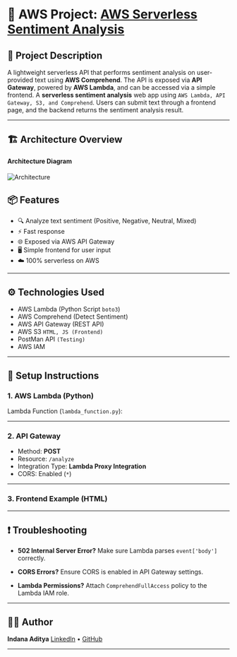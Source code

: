 # 🚀 AWS Project: [AWS Serverless Sentiment Analysis](https://github.com/22MH1A42G1/AWS-Serverless-Sentiment-Analysis)

## 📌 Project Description

A lightweight serverless API that performs sentiment analysis on user-provided text using **AWS Comprehend**. The API is exposed via **API Gateway**, powered by **AWS Lambda**, and can be accessed via a simple frontend. A **serverless sentiment analysis** web app using ```AWS Lambda, API Gateway, S3, and Comprehend```. Users can submit text through a frontend page, and the backend returns the sentiment analysis result.

---

## 🏗️ Architecture Overview

#### Architecture Diagram

![Architecture](https://github.com/22MH1A42G1/AWS-Serverless-Sentiment-Analysis/blob/main/imgs/Architecture.jpg?raw=true)

## 📦 Features

* 🔍 Analyze text sentiment (Positive, Negative, Neutral, Mixed)
* ⚡ Fast response 
* 🌐 Exposed via AWS API Gateway
* 🖥️ Simple frontend for user input
* ☁️ 100% serverless on AWS

---

## ⚙️ Technologies Used

* AWS Lambda (Python Script ```boto3```)
* AWS Comprehend (Detect Sentiment)
* AWS API Gateway (REST API)
* AWS S3 ```HTML, JS (Frontend)```
* PostMan API ```(Testing)```
* AWS IAM

---

## 🚀 Setup Instructions

### 1. AWS Lambda (Python)

Lambda Function (`lambda_function.py`):


---

### 2. API Gateway

* Method: **POST**
* Resource: `/analyze`
* Integration Type: **Lambda Proxy Integration**
* CORS: Enabled (`*`)

---

### 3. Frontend Example (HTML)




---

## ❗ Troubleshooting

* **502 Internal Server Error?**
  Make sure Lambda parses `event['body']` correctly.

* **CORS Errors?**
  Ensure CORS is enabled in API Gateway settings.

* **Lambda Permissions?**
  Attach `ComprehendFullAccess` policy to the Lambda IAM role.


---

## 🧑‍💻 Author

**Indana Aditya**
[LinkedIn](https://www.linkedin.com/in/aditya-indana-899734216) • [GitHub](https://github.com/22MH1A42G1)

---
